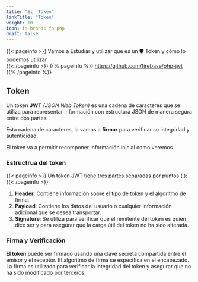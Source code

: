 ```yaml
---
title: "El  Token"
linkTitle: "Token"
weight: 10
icon: fa-brands fa-php
draft: false
---
```



{{< pageinfo >}}
Vamos a Estudiar y utilizar que es un :shield: Token y cómo lo podemos utilizar  
{{< /pageinfo >}}
{{% pageinfo %}}
https://github.com/firebase/php-jwt
{{% /pageinfo %}}


## Token
Un token __JWT__ _(JSON Web Token)_ es una cadena de caracteres que se utiliza para representar información con estructura JSON de manera segura entre dos partes.

Esta cadena de caracteres, la vamos a __firmar__  para verificar su integridad y autenticidad.

El token va a permitir recomponer información inicial como veremos

### Estructrua del token
{{< pageinfo >}}
 Un token JWT tiene tres partes separadas por puntos (.):
{{< /pageinfo >}}

1. __Header__: Contiene información sobre el tipo de token y el algoritmo de firma.  
1. __Payload__: Contiene los datos del usuario o cualquier información adicional que se desea transportar.  
1. __Signature__: Se utiliza para verificar que el remitente del token es quien dice ser y para asegurar que la carga útil del token no ha sido alterada.

### Firma y Verificación 

__El token__ puede ser firmado usando una clave  secreta compartida entre el emisor y el receptor. 
El algoritmo de firma se especifica en el encabezado.   
La firma es utilizada para verificar la integridad del token y asegurar que no ha sido modificado por terceros.    

### 